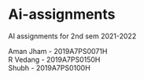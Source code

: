 # Ai-assignments

AI assignments for 2nd sem 2021-2022

Aman Jham - 2019A7PS0071H
<br />
R Vedang - 2019A7PS0150H
<br />
Shubh - 2019A7PS0100H
